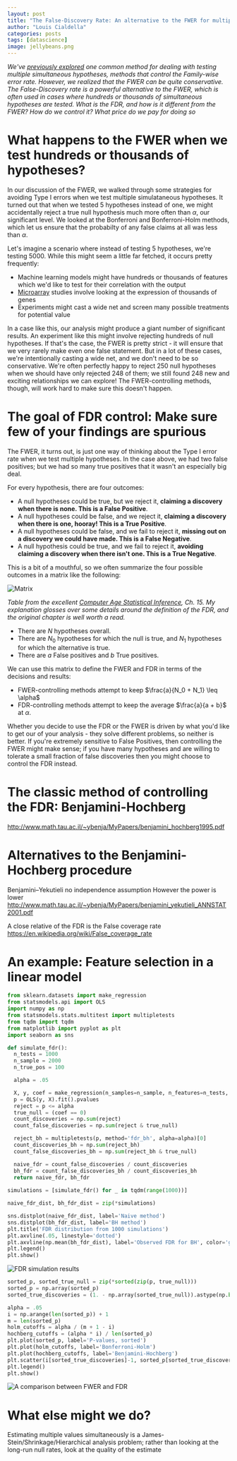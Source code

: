 ```yaml
---
layout: post
title: "The False-Discovery Rate: An alternative to the FWER for multiple comparisons"
author: "Louis Cialdella"
categories: posts
tags: [datascience]
image: jellybeans.png
---
```


*We've [previously explored](https://lmc2179.github.io/posts/fwer.html) one common method for dealing with testing multiple simultaneous hypotheses, methods that control the Family-wise error rate. However, we realized that the FWER can be quite conservative. The False-Discovery rate is a powerful alternative to the FWER, which is often used in cases where hundreds or thousands of simultaneous hypotheses are tested. What is the FDR, and how is it different from the FWER? How do we control it? What price do we pay for doing so*

# What happens to the FWER when we test hundreds or thousands of hypotheses?

In our discussion of the FWER, we walked through some strategies for avoiding Type I errors when we test multiple simulataneous hypotheses. It turned out that when we tested 5 hypotheses instead of one, we might accidentally reject a true null hypothesis much more often than $\alpha$, our significant level. We looked at the Bonferroni and Bonferroni-Holm methods, which let us ensure that the probabilty of any false claims at all was less than $\alpha$.

Let's imagine a scenario where instead of testing 5 hypotheses, we're testing 5000. While this might seem a little far fetched, it occurs pretty frequently:
- Machine learning models might have hundreds or thousands of features which we'd like to test for their correlation with the output
- [Microarray](https://en.wikipedia.org/wiki/DNA_microarray) studies involve looking at the expression of thousands of genes
- Experiments might cast a wide net and screen many possible treatments for potential value

In a case like this, our analysis might produce a giant number of significant results. An experiment like this might involve rejecting hundreds of null hypotheses. If that's the case, the FWER is pretty strict - it will ensure that we very rarely make even one false statement. But in a lot of these cases, we're intentionally casting a wide net, and we don't need to be so conservative. We're often perfectly happy to reject 250 null hypotheses when we should have only rejected 248 of them; we still found 248 new and exciting relationships we can explore! The FWER-controlling methods, though, will work hard to make sure this doesn't happen.

# The goal of FDR control: Make sure few of your findings are spurious

The FWER, it turns out, is just one way of thinking about the Type I error rate when we test multiple hypotheses. In the case above, we had two false positives; but we had so many true positives that it wasn't an especially big deal.

For every hypothesis, there are four outcomes:
- A null hypotheses could be true, but we reject it, **claiming a discovery when there is none. This is a False Positive**.
- A null hypotheses could be false, and we reject it, **claiming a discovery when there is one, hooray! This is a True Positive**.
- A null hypotheses could be false, and we fail to reject it, **missing out on a discovery we could have made. This is a False Negative**. 
- A null hypothesis could be true, and we fail to reject it, **avoiding claiming a discovery when there isn't one. This is a True Negative**.

This is a bit of a mouthful, so we often summarize the four possible outcomes in a matrix like the following:

![Matrix](https://raw.githubusercontent.com/lmc2179/lmc2179.github.io/master/assets/img/fdr/fdr_matrix.png)

*Table from the excellent [Computer Age Statistical Inference](https://web.stanford.edu/~hastie/CASI_files/PDF/casi.pdf), Ch. 15. My explanation glosses over some details around the definition of the FDR, and the original chapter is well worth a read.*

- There are $N$ hypotheses overall.
- There are $N_0$ hypotheses for which the null is true, and $N_1$ hypotheses for which the alternative is true.
- There are $a$ False positives and $b$ True positives.

We can use this matrix to define the FWER and FDR in terms of the decisions and results:
- FWER-controlling methods attempt to keep $\frac{a}{N_0 + N_1} \leq \alpha$
- FDR-controlling methods attempt to keep the average $\frac{a}{a + b}$ at $\alpha$.

Whether you decide to use the FDR or the FWER is driven by what you'd like to get our of your analysis - they solve different problems, so neither is better. If you're extremely sensitive to False Positives, then controlling the FWER might make sense; if you have many hypotheses and are willing to tolerate a small fraction of false discoveries then you might choose to control the FDR instead.

# The classic method of controlling the FDR: Benjamini-Hochberg

http://www.math.tau.ac.il/~ybenja/MyPapers/benjamini_hochberg1995.pdf

# Alternatives to the Benjamini-Hochberg procedure

Benjamini–Yekutieli
no independence assumption
However the power is lower
http://www.math.tau.ac.il/~ybenja/MyPapers/benjamini_yekutieli_ANNSTAT2001.pdf

A close relative of the FDR is the False coverage rate 
https://en.wikipedia.org/wiki/False_coverage_rate

# An example: Feature selection in a linear model

```python
from sklearn.datasets import make_regression
from statsmodels.api import OLS
import numpy as np
from statsmodels.stats.multitest import multipletests
from tqdm import tqdm
from matplotlib import pyplot as plt
import seaborn as sns

def simulate_fdr():
  n_tests = 1000
  n_sample = 2000
  n_true_pos = 100

  alpha = .05

  X, y, coef = make_regression(n_samples=n_sample, n_features=n_tests, n_informative=n_true_pos, bias=0, coef=True, noise=200)
  p = OLS(y, X).fit().pvalues
  reject = p <= alpha
  true_null = (coef == 0)
  count_discoveries = np.sum(reject)
  count_false_discoveries = np.sum(reject & true_null)

  reject_bh = multipletests(p, method='fdr_bh', alpha=alpha)[0]
  count_discoveries_bh = np.sum(reject_bh)
  count_false_discoveries_bh = np.sum(reject_bh & true_null)

  naive_fdr = count_false_discoveries / count_discoveries
  bh_fdr = count_false_discoveries_bh / count_discoveries_bh
  return naive_fdr, bh_fdr
  
simulations = [simulate_fdr() for _ in tqdm(range(1000))]

naive_fdr_dist, bh_fdr_dist = zip(*simulations)

sns.distplot(naive_fdr_dist, label='Naive method')
sns.distplot(bh_fdr_dist, label='BH method')
plt.title('FDR distribution from 1000 simulations')
plt.axvline(.05, linestyle='dotted')
plt.axvline(np.mean(bh_fdr_dist), label='Observed FDR for BH', color='green')
plt.legend()
plt.show()
```

![FDR simulation results](https://raw.githubusercontent.com/lmc2179/lmc2179.github.io/master/assets/img/fdr/fdr_regression.png)

```python
sorted_p, sorted_true_null = zip(*sorted(zip(p, true_null)))
sorted_p = np.array(sorted_p)
sorted_true_discoveries = (1. - np.array(sorted_true_null)).astype(np.bool)

alpha = .05
i = np.arange(len(sorted_p)) + 1
m = len(sorted_p)
holm_cutoffs = alpha / (m + 1 - i)
hochberg_cutoffs = (alpha * i) / len(sorted_p)
plt.plot(sorted_p, label='P-values, sorted')
plt.plot(holm_cutoffs, label='Bonferroni-Holm')
plt.plot(hochberg_cutoffs, label='Benjamini-Hochberg')
plt.scatter(i[sorted_true_discoveries]-1, sorted_p[sorted_true_discoveries], marker='x')
plt.legend()
plt.show()
```

![A comparison between FWER and FDR](https://raw.githubusercontent.com/lmc2179/lmc2179.github.io/master/assets/img/fdr/fwer_fdr_comparison.png)

# What else might we do?

Estimating multiple values simultaneously is a James-Stein/Shrinkage/Hierarchical analysis problem; rather than looking at the long-run null rates, look at the quality of the estimate
